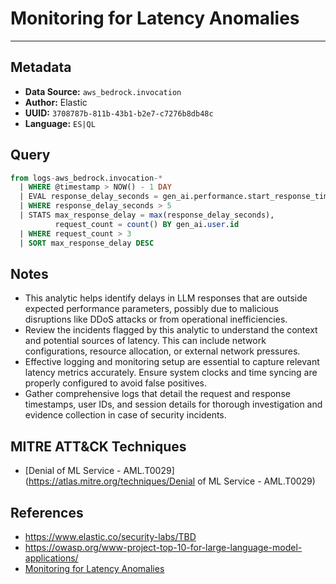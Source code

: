 # Monitoring for Latency Anomalies

---

## Metadata

- **Data Source:** `aws_bedrock.invocation`
- **Author:** Elastic
- **UUID:** `3708787b-811b-43b1-b2e7-c7276b8db48c`
- **Language:** `ES|QL`

## Query

```sql
from logs-aws_bedrock.invocation-*
  | WHERE @timestamp > NOW() - 1 DAY
  | EVAL response_delay_seconds = gen_ai.performance.start_response_time / 1000
  | WHERE response_delay_seconds > 5
  | STATS max_response_delay = max(response_delay_seconds),
          request_count = count() BY gen_ai.user.id
  | WHERE request_count > 3
  | SORT max_response_delay DESC
```

## Notes

- This analytic helps identify delays in LLM responses that are outside expected performance parameters, possibly due to malicious disruptions like DDoS attacks or from operational inefficiencies.
- Review the incidents flagged by this analytic to understand the context and potential sources of latency. This can include network configurations, resource allocation, or external network pressures.
- Effective logging and monitoring setup are essential to capture relevant latency metrics accurately. Ensure system clocks and time syncing are properly configured to avoid false positives.
- Gather comprehensive logs that detail the request and response timestamps, user IDs, and session details for thorough investigation and evidence collection in case of security incidents.

## MITRE ATT&CK Techniques

- [Denial of ML Service - AML.T0029](https://atlas.mitre.org/techniques/Denial of ML Service - AML.T0029)

## References

- https://www.elastic.co/security-labs/TBD
- https://owasp.org/www-project-top-10-for-large-language-model-applications/
- [Monitoring for Latency Anomalies](../queries/llm_latency_anomalies_detection.toml)
